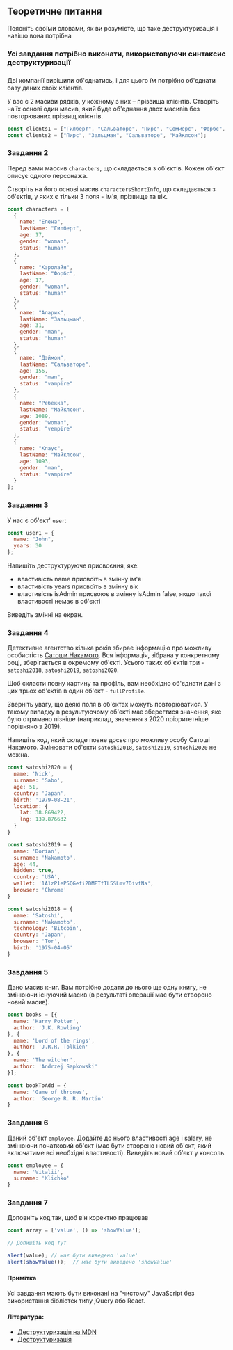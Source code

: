 ## Теоретичне питання
Поясніть своїми словами, як ви розумієте, що таке деструктуризація і навіщо вона потрібна

### Усі завдання потрібно виконати, використовуючи синтаксис деструктуризації

### 

Дві компанії вирішили об'єднатись, і для цього їм потрібно об'єднати базу даних своїх клієнтів.

У вас є 2 масиви рядків, у кожному з них – прізвища клієнтів. Створіть на їх основі один масив, який буде об'єднання двох масивів без повторюваних прізвищ клієнтів.

```javascript
const clients1 = ["Гилберт", "Сальваторе", "Пирс", "Соммерс", "Форбс", "Донован", "Беннет"];
const clients2 = ["Пирс", "Зальцман", "Сальваторе", "Майклсон"];
```

### Завдання 2
Перед вами массив `characters`, що складається з об'єктів. Кожен об'єкт описує одного персонажа.

Створіть на його основі масив `charactersShortInfo`, що складається з об'єктів, у яких є тільки 3 поля - ім'я, прізвище та вік.

```javascript
const characters = [
  {
    name: "Елена",
    lastName: "Гилберт",
    age: 17, 
    gender: "woman",
    status: "human"
  },
  {
    name: "Кэролайн",
    lastName: "Форбс",
    age: 17,
    gender: "woman",
    status: "human"
  },
  {
    name: "Аларик",
    lastName: "Зальцман",
    age: 31,
    gender: "man",
    status: "human"
  },
  {
    name: "Дэймон",
    lastName: "Сальваторе",
    age: 156,
    gender: "man",
    status: "vampire"
  },
  {
    name: "Ребекка",
    lastName: "Майклсон",
    age: 1089,
    gender: "woman",
    status: "vempire"
  },
  {
    name: "Клаус",
    lastName: "Майклсон",
    age: 1093,
    gender: "man",
    status: "vampire"
  }
];
```

### Завдання 3

У нас є об'єкт' `user`:

```javascript
const user1 = {
  name: "John",
  years: 30
};
```

Напишіть деструктуруюче присвоєння, яке:
  - властивість name присвоїть в змінну ім'я
  - властивість years присвоїть в змінну вік
  - властивість isAdmin присвоює в змінну isAdmin false, якщо такої властивості немає в об'єкті
 
Виведіть змінні на екран.

### Завдання 4

Детективне агентство кілька років збирає інформацію про можливу особистість [Сатоши Накамото](https://ru.wikipedia.org/wiki/%D0%A1%D0%B0%D1%82%D0%BE%D1%81%D0%B8_%D0%9D%D0%B0%D0%BA%D0%B0%D0%BC%D0%BE%D1%82%D0%BE). Вся інформація, зібрана у конкретному році, зберігається в окремому об'єкті. Усього таких об'єктів три - `satoshi2018`, `satoshi2019`, `satoshi2020`.

Щоб скласти повну картину та профіль, вам необхідно об'єднати дані з цих трьох об'єктів в один об'єкт - `fullProfile`.

Зверніть увагу, що деякі поля в об'єктах можуть повторюватися. У такому випадку в результуючому об'єкті має зберегтися значення, яке було отримано пізніше (наприклад, значення з 2020 пріоритетніше порівняно з 2019).

Напишіть код, який складе повне досьє про можливу особу Сатоші Накамото. Змінювати об'єкти `satoshi2018`, `satoshi2019`, `satoshi2020` не можна.

```javascript
const satoshi2020 = {
  name: 'Nick',
  surname: 'Sabo',
  age: 51,
  country: 'Japan',
  birth: '1979-08-21',
  location: {
    lat: 38.869422, 
    lng: 139.876632
  }
}

const satoshi2019 = {
  name: 'Dorian',
  surname: 'Nakamoto',
  age: 44,
  hidden: true,
  country: 'USA',
  wallet: '1A1zP1eP5QGefi2DMPTfTL5SLmv7DivfNa',
  browser: 'Chrome'
}

const satoshi2018 = {
  name: 'Satoshi',
  surname: 'Nakamoto', 
  technology: 'Bitcoin',
  country: 'Japan',
  browser: 'Tor',
  birth: '1975-04-05'
}
```

### Завдання 5

Дано масив книг. Вам потрібно додати до нього ще одну книгу, не змінюючи існуючий масив (в результаті операції має бути створено новий масив).

```javascript
const books = [{
  name: 'Harry Potter',
  author: 'J.K. Rowling'
}, {
  name: 'Lord of the rings',
  author: 'J.R.R. Tolkien'
}, {
  name: 'The witcher',
  author: 'Andrzej Sapkowski'
}];

const bookToAdd = {
  name: 'Game of thrones',
  author: 'George R. R. Martin'
}
```

### Завдання 6

Даний об'єкт `employee`. Додайте до нього властивості age і salary, не змінюючи початковий об'єкт (має бути створено новий об'єкт, який включатиме всі необхідні властивості). Виведіть новий об'єкт у консоль.

```javascript
const employee = {
  name: 'Vitalii',
  surname: 'Klichko'
}
```

### Завдання 7
Доповніть код так, щоб він коректно працював

```javascript
const array = ['value', () => 'showValue'];

// Допишіть код тут

alert(value); // має бути виведено 'value'
alert(showValue());  // має бути виведено 'showValue'
```

#### Примітка
Усі завдання мають бути виконані на "чистому" JavaScript без використання бібліотек типу jQuery або React.

#### Література:
- [Деструктуризація на MDN](https://developer.mozilla.org/ru/docs/Web/JavaScript/Reference/Operators/Destructuring_assignment)
- [Деструктуризація](https://learn.javascript.ru/destructuring)